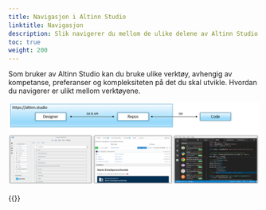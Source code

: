 ```yaml
---
title: Navigasjon i Altinn Studio
linktitle: Navigasjon
description: Slik navigerer du mellom de ulike delene av Altinn Studio.
toc: true
weight: 200
---
```


Som bruker av Altinn Studio kan du bruke ulike verktøy, avhengig av kompetanse, preferanser og kompleksiteten på det du skal utvikle.
Hvordan du navigerer er ulikt mellom verktøyene.

![Altinn Studio verktøy](3-tools.png "De tre verktøyene i Altinn Studio: Designer, Repos og Code.")

{{<children>}}
